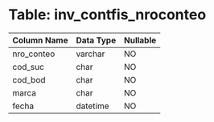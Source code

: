 # Table: inv_contfis_nroconteo

| Column Name | Data Type | Nullable |
|-------------|-----------|----------|
| nro_conteo | varchar | NO |
| cod_suc | char | NO |
| cod_bod | char | NO |
| marca | char | NO |
| fecha | datetime | NO |
